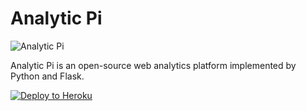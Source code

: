 # Analytic Pi

![Analytic Pi](https://avatars2.githubusercontent.com/u/18034015?v=3&s=200)

Analytic Pi is an open-source web analytics platform implemented by Python and Flask.

[![Deploy to Heroku](https://www.herokucdn.com/deploy/button.svg)](https://www.heroku.com/deploy/?template=https://github.com/analyticpi/analyticpi)
